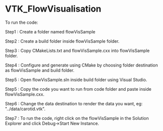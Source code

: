 # VTK_FlowVisualisation

To run the code:

Step1 : Create a folder named flowVisSample

Step2 : Create a build folder inside flowVisSample folder.

Step3 : Copy CMakeLists.txt and flowVisSample.cxx into flowVisSample folder.

Step4 : Configure and generate using CMake by choosing folder destination as flowVisSample and build folder.

Step5 : Open flowVisSample.sln inside build folder using Visual Studio.

Step5 : Copy the code you want to run from code folder and paste inside flowVisSample.cxx.

Step6 : Change the data destination to render the data you want, eg: "../data/carotid.vtk".

Step7 : To run the code, right click on the flowVisSample in the Solution Explorer and click Debug->Start New Instance.
